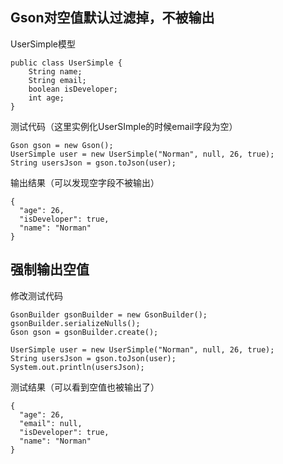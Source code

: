 
## Gson对空值默认过滤掉，不被输出
UserSimple模型
```
public class UserSimple {  
    String name;
    String email;
    boolean isDeveloper;
    int age;
}
```
测试代码（这里实例化UserSImple的时候email字段为空）

```
Gson gson = new Gson();  
UserSimple user = new UserSimple("Norman", null, 26, true);  
String usersJson = gson.toJson(user); 
```

输出结果（可以发现空字段不被输出）

```
{
  "age": 26,
  "isDeveloper": true,
  "name": "Norman"
}
```

## 强制输出空值
修改测试代码

```
GsonBuilder gsonBuilder = new GsonBuilder();  
gsonBuilder.serializeNulls();  
Gson gson = gsonBuilder.create();

UserSimple user = new UserSimple("Norman", null, 26, true);  
String usersJson = gson.toJson(user);  
System.out.println(usersJson);
```

测试结果（可以看到空值也被输出了）


```
{
  "age": 26,
  "email": null,
  "isDeveloper": true,
  "name": "Norman"
}
```
